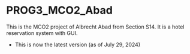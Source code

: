 # PROG3_MCO2_Abad
This is the MCO2 project of Albrecht Abad from Section S14. It is a hotel reservation system with GUI.

- This is now the latest version (as of July 29, 2024)
